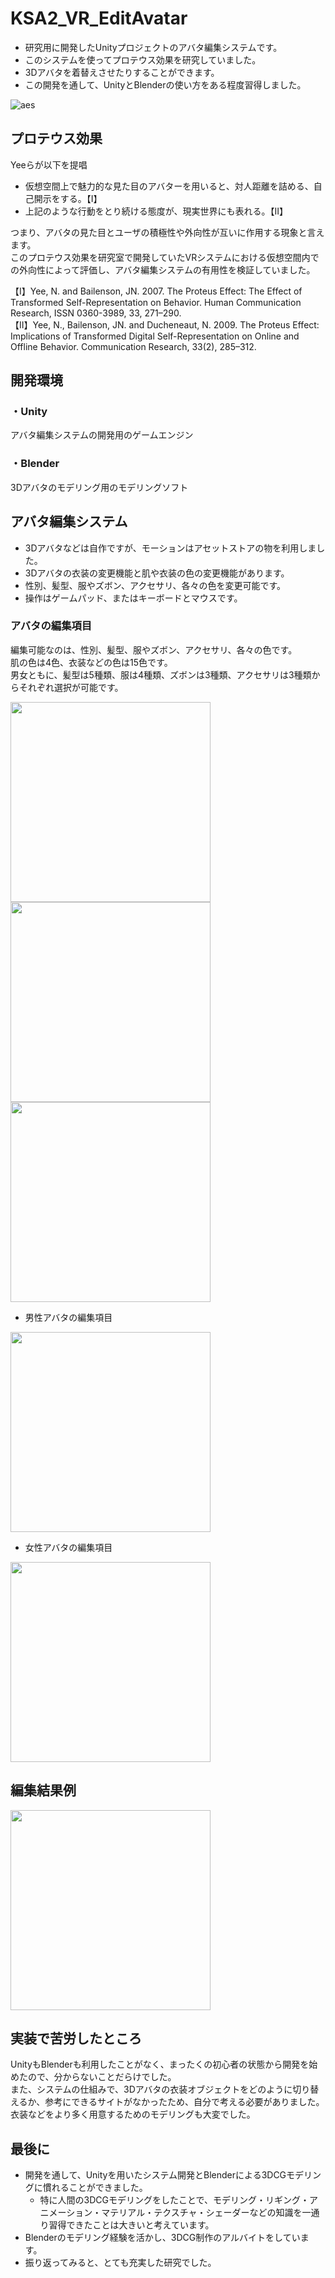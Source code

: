 # KSA2_VR_EditAvatar
- 研究用に開発したUnityプロジェクトのアバタ編集システムです。
- このシステムを使ってプロテウス効果を研究していました。
- 3Dアバタを着替えさせたりすることができます。
- この開発を通して、UnityとBlenderの使い方をある程度習得しました。

![aes](https://user-images.githubusercontent.com/25292248/51665498-38b4b800-1fff-11e9-9120-f80df15e3276.gif)

## プロテウス効果
Yeeらが以下を提唱
- 仮想空間上で魅力的な見た目のアバターを用いると、対人距離を詰める、自己開示をする。【Ⅰ】
- 上記のような行動をとり続ける態度が、現実世界にも表れる。【Ⅱ】

つまり、アバタの見た目とユーザの積極性や外向性が互いに作用する現象と言えます。  
このプロテウス効果を研究室で開発していたVRシステムにおける仮想空間内での外向性によって評価し、アバタ編集システムの有用性を検証していました。 

【Ⅰ】Yee, N. and Bailenson, JN. 2007. The Proteus Effect: The Effect of Transformed Self-Representation on Behavior. Human Communication Research, ISSN 0360-3989, 33, 271–290.   
【Ⅱ】Yee, N., Bailenson, JN. and Ducheneaut, N. 2009. The Proteus Effect: Implications of Transformed Digital Self-Representation on Online and Offline Behavior. Communication Research, 33(2), 285–312. 

## 開発環境
### ・Unity
アバタ編集システムの開発用のゲームエンジン
### ・Blender
3Dアバタのモデリング用のモデリングソフト

## アバタ編集システム
- 3Dアバタなどは自作ですが、モーションはアセットストアの物を利用しました。
- 3Dアバタの衣装の変更機能と肌や衣装の色の変更機能があります。
- 性別、髪型、服やズボン、アクセサリ、各々の色を変更可能です。
- 操作はゲームパッド、またはキーボードとマウスです。

### アバタの編集項目
編集可能なのは、性別、髪型、服やズボン、アクセサリ、各々の色です。  
肌の色は4色、衣装などの色は15色です。  
男女ともに、髪型は5種類、服は4種類、ズボンは3種類、アクセサリは3種類からそれぞれ選択が可能です。

<img src=https://user-images.githubusercontent.com/25292248/51663428-21bf9700-1ffa-11e9-8f13-e210c70b9d44.png width=320>
<img src=https://user-images.githubusercontent.com/25292248/51663429-21bf9700-1ffa-11e9-845c-b29bbe51b78e.png width=320>
<img src=https://user-images.githubusercontent.com/25292248/51663426-21bf9700-1ffa-11e9-8598-18ba940728d2.png width=320>

- 男性アバタの編集項目
<img src=https://user-images.githubusercontent.com/25292248/51663444-2be19580-1ffa-11e9-8de9-8d8ca4ddf6be.PNG width=320>

- 女性アバタの編集項目
<img src=https://user-images.githubusercontent.com/25292248/51663446-2be19580-1ffa-11e9-9fb5-0b9ae8a4f9e0.PNG width=320>

## 編集結果例
<img src=https://user-images.githubusercontent.com/25292248/51663438-25ebb480-1ffa-11e9-8294-836f6ac43234.PNG width=320>

## 実装で苦労したところ
UnityもBlenderも利用したことがなく、まったくの初心者の状態から開発を始めたので、分からないことだらけでした。  
また、システムの仕組みで、3Dアバタの衣装オブジェクトをどのように切り替えるか、参考にできるサイトがなかったため、自分で考える必要がありました。  
衣装などをより多く用意するためのモデリングも大変でした。

## 最後に
- 開発を通して、Unityを用いたシステム開発とBlenderによる3DCGモデリングに慣れることができました。
  - 特に人間の3DCGモデリングをしたことで、モデリング・リギング・アニメーション・マテリアル・テクスチャ・シェーダーなどの知識を一通り習得できたことは大きいと考えています。
- Blenderのモデリング経験を活かし、3DCG制作のアルバイトをしています。
- 振り返ってみると、とても充実した研究でした。
